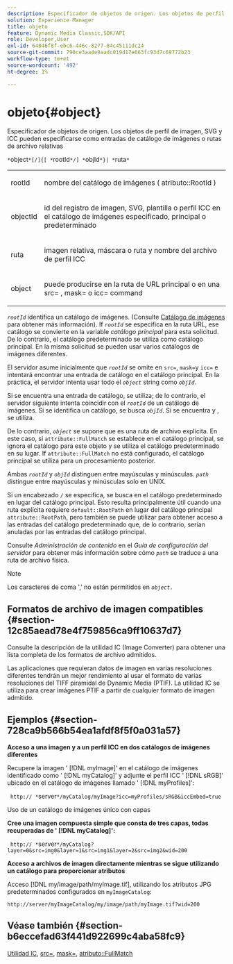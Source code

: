 ```yaml
---
description: Especificador de objetos de origen. Los objetos de perfil de imagen, SVG y ICC pueden especificarse como entradas de catálogo de imágenes o rutas de archivo relativas
solution: Experience Manager
title: objeto
feature: Dynamic Media Classic,SDK/API
role: Developer,User
exl-id: 64846f8f-ebc6-446c-8277-04c45111dc24
source-git-commit: 790ce3aa4e9aadc019d17e663fc93d7c69772b23
workflow-type: tm+mt
source-wordcount: '492'
ht-degree: 1%

---
```


# objeto{#object}

Especificador de objetos de origen. Los objetos de perfil de imagen, SVG y ICC pueden especificarse como entradas de catálogo de imágenes o rutas de archivo relativas

`*`object`*[/]{[ *`rootId`*/] *`objId`*}| *`ruta`*`

<table id="simpletable_A8B9B4D508B94BE5B7F6112F0A5F8270"> 
 <tr class="strow"> 
  <td class="stentry"> <p> <span class="codeph"> <span class="varname"> rootId </span> </span> </p> </td> 
  <td class="stentry"> <p>nombre del catálogo de imágenes ( <span class="codeph"> atributo::RootId </span>) </p> </td> 
 </tr> 
 <tr class="strow"> 
  <td class="stentry"> <p> <span class="codeph"> <span class="varname"> objectId </span> </span> </p> </td> 
  <td class="stentry"> <p>id del registro de imagen, SVG, plantilla o perfil ICC en el catálogo de imágenes especificado, principal o predeterminado </p> </td> 
 </tr> 
 <tr class="strow"> 
  <td class="stentry"> <p> <span class="codeph"> <span class="varname"> ruta </span> </span> </p> </td> 
  <td class="stentry"> <p>imagen relativa, máscara o ruta y nombre del archivo de perfil ICC </p> </td> 
 </tr> 
 <tr class="strow"> 
  <td class="stentry"> <p> <span class="codeph"> <span class="varname"> object </span> </span> </p> </td> 
  <td class="stentry"> <p>puede producirse en la ruta de URL principal o en una <span class="codeph"> src= </span>, <span class="codeph"> mask= </span>o <span class="codeph"> icc= </span> command </p> </td> 
 </tr> 
</table>

*`rootId`* identifica un catálogo de imágenes. (Consulte [Catálogo de imágenes](../../../../../is-api/image-catalog/image-serving-api-ref/c-image-catalog-reference/c-overview/c-overview.md#concept-9ce2b6a133de45f783e95cabc5810ac3) para obtener más información). If *`rootId`* se especifica en la ruta URL, ese catálogo se convierte en la variable *catálogo principal* para esta solicitud. De lo contrario, el catálogo predeterminado se utiliza como catálogo principal. En la misma solicitud se pueden usar varios catálogos de imágenes diferentes.

El servidor asume inicialmente que *`rootId`* se omite en `src=`, `mask=`y `icc=` e intentará encontrar una entrada de catálogo en el catálogo principal. En la práctica, el servidor intenta usar todo el *`object`* string como *`objId.`*

Si se encuentra una entrada de catálogo, se utiliza; de lo contrario, el servidor siguiente intenta coincidir con el *`rootId`* de un catálogo de imágenes. Si se identifica un catálogo, se busca *`objId`*. Si se encuentra y , se utiliza.

De lo contrario, *`object`* se supone que es una ruta de archivo explícita. En este caso, si `attribute::FullMatch` se establece en el catálogo principal, se ignora el catálogo para este objeto y se utiliza el catálogo predeterminado en su lugar. If `attribute::FullMatch` no está configurado, el catálogo principal se utiliza para un procesamiento posterior.

Ambas *`rootId`* y *`objId`* distinguen entre mayúsculas y minúsculas. *`path`* distingue entre mayúsculas y minúsculas solo en UNIX.

Si un encabezado `/` se especifica, se busca en el catálogo predeterminado en lugar del catálogo principal. Esto resulta principalmente útil cuando una ruta explícita requiere `default::RootPath` en lugar del catálogo principal `attribute::RootPath`, pero también se puede utilizar para obtener acceso a las entradas del catálogo predeterminado que, de lo contrario, serían anuladas por las entradas del catálogo principal.

Consulte *Administración de contenido* en el *Guía de configuración del servidor* para obtener más información sobre cómo *`path`* se traduce a una ruta de archivo física.

>[!NOTE]
>
>Los caracteres de coma &#39;,&#39; no están permitidos en *`object.`*

## Formatos de archivo de imagen compatibles {#section-12c85aead78e4f759856ca9ff10637d7}

Consulte la descripción de la utilidad IC (Image Converter) para obtener una lista completa de los formatos de archivo admitidos.

Las aplicaciones que requieran datos de imagen en varias resoluciones diferentes tendrán un mejor rendimiento al usar el formato de varias resoluciones del TIFF piramidal de Dynamic Media (PTIF). La utilidad IC se utiliza para crear imágenes PTIF a partir de cualquier formato de imagen admitido.

## Ejemplos {#section-728ca9b566b54ea1afdf8f5f0a031a57}

**Acceso a una imagen y a un perfil ICC en dos catálogos de imágenes diferentes**

Recupere la imagen &#39; [!DNL myImage]&#39; en el catálogo de imágenes identificado como &#39; [!DNL myCatalog]&#39; y adjunte el perfil ICC &#39; [!DNL sRGB]&#39; ubicado en el catálogo de imágenes llamado &#39; [!DNL myProfiles]&#39;:

` http:// *`server`*/myCatalog/myImage?icc=myProfiles/sRGB&iccEmbed=true`

Uso de un catálogo de imágenes único con capas

**Cree una imagen compuesta simple que consta de tres capas, todas recuperadas de &#39; [!DNL myCatalog]&#39;:**

` http:// *`server`*/myCatalog?layer=0&src=img0&layer=1&src=img1&layer=2&src=img2&wid=200`

**Acceso a archivos de imagen directamente mientras se sigue utilizando un catálogo para proporcionar atributos**

Acceso [!DNL my/image/path/myImage.tif], utilizando los atributos JPG predeterminados configurados en `myImageCatalog`:

`http://server/myImageCatalog/my/image/path/myImage.tif?wid=200`

## Véase también {#section-b6eccefad63f441d922699c4aba58fc9}

[Utilidad IC](../../../../../is-api/is-utils/utilities/r-ic.md#reference-de9f43c63a8f48f1a755ff1760af8b7b), [src=](../../../../../is-api/http-ref/image-serving-api-ref/c-http-protocol-reference/c-command-reference/r-src.md#reference-f6506637778c4c69bf106a7924a91ab1), [mask=](../../../../../is-api/http-ref/image-serving-api-ref/c-http-protocol-reference/c-command-reference/r-mask.md#reference-922254e027404fb890b850e2723ee06e), [atributo::FullMatch](../../../../../is-api/image-catalog/image-serving-api-ref/c-image-catalog-reference/c-attributes-reference/r-fullmatch.md#reference-c3a72f31672a48b386943d6781cf50d7)
